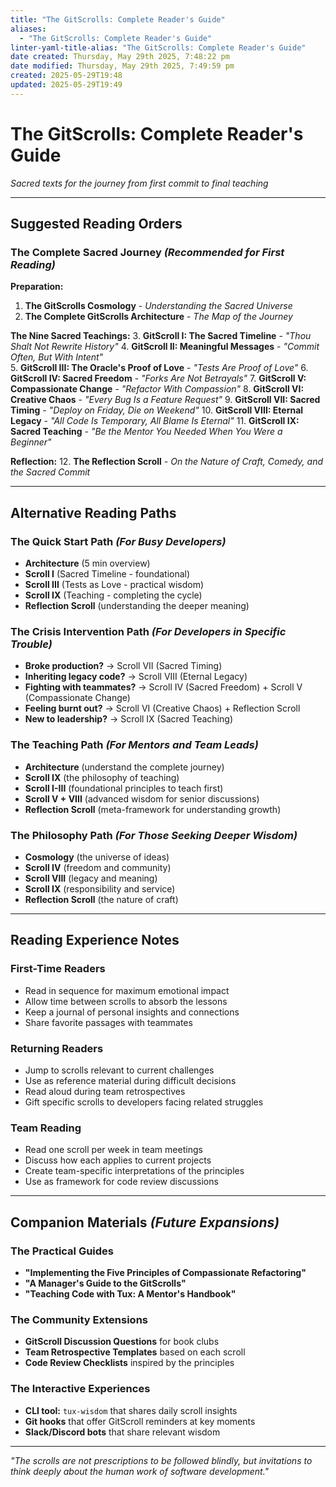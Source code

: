 ```yaml
---
title: "The GitScrolls: Complete Reader's Guide"
aliases:
  - "The GitScrolls: Complete Reader's Guide"
linter-yaml-title-alias: "The GitScrolls: Complete Reader's Guide"
date created: Thursday, May 29th 2025, 7:48:22 pm
date modified: Thursday, May 29th 2025, 7:49:59 pm
created: 2025-05-29T19:48
updated: 2025-05-29T19:49
---
```


# The GitScrolls: Complete Reader's Guide

_Sacred texts for the journey from first commit to final teaching_

---

## Suggested Reading Orders

### __The Complete Sacred Journey__ _(Recommended for First Reading)_

__Preparation:__
1. __The GitScrolls Cosmology__ - _Understanding the Sacred Universe_
2. __The Complete GitScrolls Architecture__ - _The Map of the Journey_

__The Nine Sacred Teachings:__
3. __GitScroll I: The Sacred Timeline__ - _"Thou Shalt Not Rewrite History"_
4. __GitScroll II: Meaningful Messages__ - _"Commit Often, But With Intent"_  
5. __GitScroll III: The Oracle's Proof of Love__ - _"Tests Are Proof of Love"_
6. __GitScroll IV: Sacred Freedom__ - _"Forks Are Not Betrayals"_
7. __GitScroll V: Compassionate Change__ - _"Refactor With Compassion"_
8. __GitScroll VI: Creative Chaos__ - _"Every Bug Is a Feature Request"_
9. __GitScroll VII: Sacred Timing__ - _"Deploy on Friday, Die on Weekend"_
10. __GitScroll VIII: Eternal Legacy__ - _"All Code Is Temporary, All Blame Is Eternal"_
11. __GitScroll IX: Sacred Teaching__ - _"Be the Mentor You Needed When You Were a Beginner"_

__Reflection:__
12. __The Reflection Scroll__ - _On the Nature of Craft, Comedy, and the Sacred Commit_

---

## Alternative Reading Paths

### __The Quick Start Path__ _(For Busy Developers)_

- __Architecture__ (5 min overview)
- __Scroll I__ (Sacred Timeline - foundational)
- __Scroll III__ (Tests as Love - practical wisdom)
- __Scroll IX__ (Teaching - completing the cycle)
- __Reflection Scroll__ (understanding the deeper meaning)

### __The Crisis Intervention Path__ _(For Developers in Specific Trouble)_

- __Broke production?__ → Scroll VII (Sacred Timing)
- __Inheriting legacy code?__ → Scroll VIII (Eternal Legacy)  
- __Fighting with teammates?__ → Scroll IV (Sacred Freedom) + Scroll V (Compassionate Change)
- __Feeling burnt out?__ → Scroll VI (Creative Chaos) + Reflection Scroll
- __New to leadership?__ → Scroll IX (Sacred Teaching)

### __The Teaching Path__ _(For Mentors and Team Leads)_

- __Architecture__ (understand the complete journey)
- __Scroll IX__ (the philosophy of teaching)
- __Scroll I-III__ (foundational principles to teach first)
- __Scroll V + VIII__ (advanced wisdom for senior discussions)
- __Reflection Scroll__ (meta-framework for understanding growth)

### __The Philosophy Path__ _(For Those Seeking Deeper Wisdom)_

- __Cosmology__ (the universe of ideas)
- __Scroll IV__ (freedom and community)
- __Scroll VIII__ (legacy and meaning)
- __Scroll IX__ (responsibility and service)
- __Reflection Scroll__ (the nature of craft)

---

## Reading Experience Notes

### __First-Time Readers__

- Read in sequence for maximum emotional impact
- Allow time between scrolls to absorb the lessons
- Keep a journal of personal insights and connections
- Share favorite passages with teammates

### __Returning Readers__

- Jump to scrolls relevant to current challenges
- Use as reference material during difficult decisions
- Read aloud during team retrospectives
- Gift specific scrolls to developers facing related struggles

### __Team Reading__

- Read one scroll per week in team meetings
- Discuss how each applies to current projects
- Create team-specific interpretations of the principles
- Use as framework for code review discussions

---

## Companion Materials _(Future Expansions)_

### __The Practical Guides__

- __"Implementing the Five Principles of Compassionate Refactoring"__
- __"A Manager's Guide to the GitScrolls"__
- __"Teaching Code with Tux: A Mentor's Handbook"__

### __The Community Extensions__

- __GitScroll Discussion Questions__ for book clubs
- __Team Retrospective Templates__ based on each scroll
- __Code Review Checklists__ inspired by the principles

### __The Interactive Experiences__

- __CLI tool:__ `tux-wisdom` that shares daily scroll insights
- __Git hooks__ that offer GitScroll reminders at key moments
- __Slack/Discord bots__ that share relevant wisdom

---

_"The scrolls are not prescriptions to be followed blindly, but invitations to think deeply about the human work of software development."_
